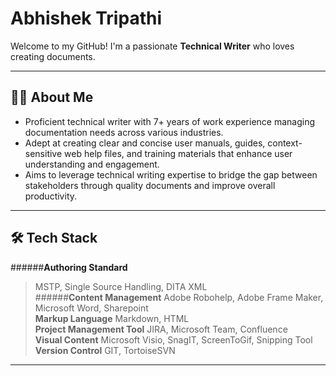 # Abhishek Tripathi

Welcome to my GitHub! I'm a passionate **Technical Writer** who loves creating documents.

---

## 👨‍💻 About Me

- Proficient technical writer with 7+ years of work experience managing documentation needs across various industries.
- Adept at creating clear and concise user manuals, guides, context-sensitive web help files, and training materials that enhance user understanding and engagement.
- Aims to leverage technical writing expertise to bridge the gap between stakeholders through quality documents and improve overall productivity.

---

## 🛠️ Tech Stack
######**Authoring Standard**
 > MSTP, Single Source Handling, DITA XML <br>
######**Content Management**
 > Adobe Robohelp, Adobe Frame Maker, Microsoft Word, Sharepoint <br>
**Markup Language**
 > Markdown, HTML <br>
**Project Management Tool**
 > JIRA, Microsoft Team, Confluence <br>
**Visual Content**
 > Microsoft Visio, SnagIT, ScreenToGif, Snipping Tool <br>
**Version Control**
 > GIT, TortoiseSVN <br>

---
